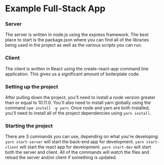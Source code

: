 # Example Full-Stack App

### Server
The server is written in node.js using the express framework.
The best place to start is the package.json where you can find
all of the libraries being used in the project as well as the
various scripts you can run.

### Client
The client is written in React using the create-react-app
command line application. This gives us a significant amount of
boilerplate code.

### Setting up the project
After pulling down the project, you'll need to install a node
version greater than or equal to 10.11.0. You'll also need to
install yarn globally using the command `npm install -g yarn`.
Once node and yarn are both installed, you'll need to install
all of the project dependencies using `yarn install`.

### Starting the project
There are 3 commands you can use, depending on what you're
developing:
`yarn start-server` will start the back-end app for development.
`yarn start-client` will start the react app for development.
`yarn start-dev` will start both the server and client.
All of the commands will watch the files and reload the server
and/or client if something is updated.